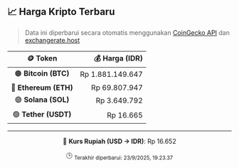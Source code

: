 

<!-- HARGA_KRIPTO -->
## 📈 Harga Kripto Terbaru

> Data ini diperbarui secara otomatis menggunakan [CoinGecko API](https://www.coingecko.com/) dan [exchangerate.host](https://exchangerate.host/)

<div align="center">

| 🪙 Token | 💰 Harga (IDR) |
|:------:|---------------:|
| 🟠 **Bitcoin (BTC)**   | Rp 1.881.149.647 |
| 🔵 **Ethereum (ETH)**  | Rp 69.807.947 |
| 🟣 **Solana (SOL)**    | Rp 3.649.792 |
| 🟢 **Tether (USDT)**   | Rp 16.665 |

---

💱 **Kurs Rupiah (USD → IDR)**: Rp 16.652

🕒 <sub>Terakhir diperbarui: 23/9/2025, 19.23.37</sub>

</div>
<!-- /HARGA_KRIPTO -->